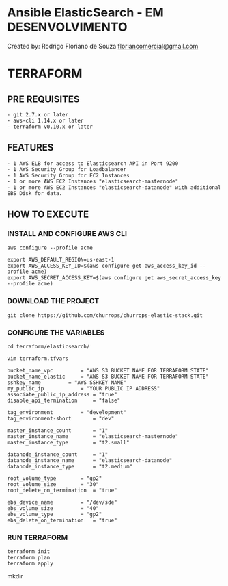 # Ansible ElasticSearch - EM DESENVOLVIMENTO

Created by: Rodrigo Floriano de Souza <floriancomercial@gmail.com>

# TERRAFORM

## PRE REQUISITES

	- git 2.7.x or later
	- aws-cli 1.14.x or later
	- terraform v0.10.x or later

## FEATURES

	- 1 AWS ELB for access to Elasticsearch API in Port 9200
	- 1 AWS Security Group for Loadbalancer
	- 1 AWS Security Group for EC2 Instances
	- 1 or more AWS EC2 Instances "elasticsearch-masternode"
	- 1 or more AWS EC2 Instances "elasticsearch-datanode" with additional EBS Disk for data.

## HOW TO EXECUTE

### INSTALL AND CONFIGURE AWS CLI 

```
aws configure --profile acme

export AWS_DEFAULT_REGION=us-east-1
export AWS_ACCESS_KEY_ID=$(aws configure get aws_access_key_id --profile acme)
export AWS_SECRET_ACCESS_KEY=$(aws configure get aws_secret_access_key --profile acme)
```

### DOWNLOAD THE PROJECT

```
git clone https://github.com/churrops/churrops-elastic-stack.git
```

### CONFIGURE THE VARIABLES 

```
cd terraform/elasticsearch/
```

```
vim terraform.tfvars

bucket_name_vpc			= "AWS S3 BUCKET NAME FOR TERRAFORM STATE"
bucket_name_elastic		= "AWS S3 BUCKET NAME FOR TERRAFORM STATE"
sshkey_name			= "AWS SSHKEY NAME"
my_public_ip			= "YOUR PUBLIC IP ADDRESS"
associate_public_ip_address	= "true"
disable_api_termination		= "false"

tag_environment			= "development"
tag_environment-short		= "dev"

master_instance_count		= "1"
master_instance_name		= "elasticsearch-masternode"
master_instance_type		= "t2.small"

datanode_instance_count 	= "1"
datanode_instance_name		= "elasticsearch-datanode"
datanode_instance_type		= "t2.medium"

root_volume_type		= "gp2"
root_volume_size		= "30"
root_delete_on_termination	= "true"

ebs_device_name			= "/dev/sde"
ebs_volume_size			= "40"
ebs_volume_type			= "gp2"
ebs_delete_on_termination	= "true"
```

### RUN TERRAFORM 

```
terraform init
terraform plan
terraform apply
```

mkdir 

